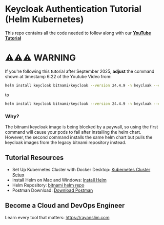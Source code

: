 # Keycloak Authentication Tutorial (Helm Kubernetes)

This repo contains all the code needed to follow along with our **[YouTube Tutorial](https://youtu.be/YNBCi5tKxUA)**

# ⚠️⚠️⚠️ WARNING

If you're following this tutorial after September 2025, **adjust** the command shown at timestamp 6:22 of the Youtube Video from:

```bash
helm install keycloak bitnami/keycloak --version 24.4.9 -n keycloak --create-namespace -f helm/values.yaml
```

to

```bash
helm install keycloak bitnami/keycloak --version 24.4.9 -n keycloak --create-namespace -f helm/values.yaml --set image.repository=bitnamilegacy/keycloak --set postgresql.image.repository=bitnamilegacy/postgresql --set global.security.allowInsecureImages=true
```

### **Why?**

The bitnami keycloak image is being blocked by a paywall, so using the first command will cause your pods to fail after installing the helm chart. However, the second command installs the same helm chart but pulls the keycloak images from the legacy bitnami repository instead.


## Tutorial Resources
- Set Up Kubernetes Cluster with Docker Desktop: [Kubernetes Cluster Setup](https://youtu.be/IBkU4dghY0Y)
- Install Helm on Mac and Windows: [Install Helm](https://rayanslim.com/course/prometheus-grafana-monitoring-course/helm-installation)
- Helm Repository: [bitnami helm repo](https://charts.bitnami.com/bitnami)
- Postman Download: [Download Postman](https://www.postman.com/downloads/)

## Become a Cloud and DevOps Engineer

Learn every tool that matters: https://rayanslim.com
